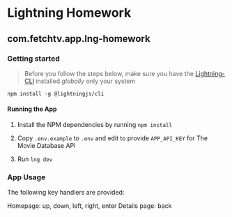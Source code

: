 # Lightning Homework

## com.fetchtv.app.lng-homework

### Getting started

> Before you follow the steps below, make sure you have the
[Lightning-CLI](https://rdkcentral.github.io/Lightning-CLI/#/) installed _globally_ only your system

```
npm install -g @lightningjs/cli
```

#### Running the App

1. Install the NPM dependencies by running `npm install`

1. Copy `.env.example` to `.env` and edit to provide `APP_API_KEY` for The Movie Database API

1. Run `lng dev`

### App Usage

The following key handlers are provided:

Homepage: up, down, left, right, enter
Details page: back
